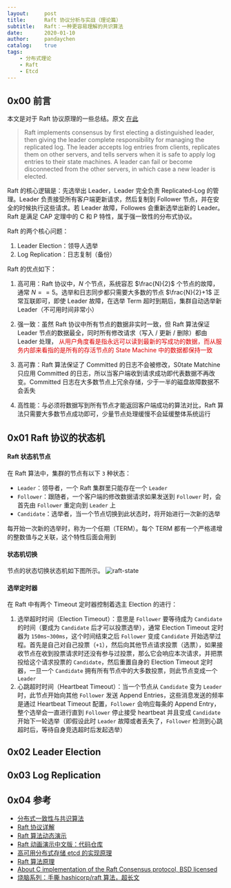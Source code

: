 ```yaml
---
layout:     post
title:      Raft 协议分析与实战（理论篇）
subtitle:   Raft：一种更容易理解的共识算法
date:       2020-01-10
author:     pandaychen
catalog:    true
tags:
    - 分布式理论
    - Raft
    - Etcd
---
```


##  0x00    前言
本文是对于 Raft 协议原理的一些总结。原文 [在此](https://raft.github.io/raft.pdf)

> Raft implements consensus by first electing a distinguished leader, then giving the leader complete responsibility for managing the replicated log. The leader accepts log entries from clients, replicates them on other servers, and tells servers when it is safe to apply log entries to their state machines. A leader can fail or become disconnected from the other servers, in which case a new leader is elected.

Raft 的核心逻辑是：先选举出 Leader，Leader 完全负责 Replicated-Log 的管理。Leader 负责接受所有客户端更新请求，然后复制到 Follower 节点，并在安全的时候执行这些请求。若 Leader 故障，Followes 会重新选举出新的 Leader。Raft 是满足 CAP 定理中的 C 和 P 特性，属于强一致性的分布式协议。

Raft 的两个核心问题：
1.  Leader Election：领导人选举
2.  Log Replication：日志复制（备份）

Raft 的优点如下：
1.  高可用：Raft 协议中，$N$ 个节点，系统容忍 $\frac{N}{2}$ 个节点的故障，通常 $N==5$。选举和日志同步都只需要大多数的节点 $\frac{N}{2}+1$ 正常互联即可，即使 Leader 故障，在选举 Term 超时到期后，集群自动选举新 Leader（不可用时间非常小）

2.  强一致：虽然 Raft 协议中所有节点的数据非实时一致，但 Raft 算法保证 Leader 节点的数据最全，同时所有修改请求（写入 / 更新 / 删除）都由 Leader 处理，<font color="#dd0000"> 从用户角度看是指永远可以读到最新的写成功的数据，而从服务内部来看指的是所有的存活节点的 State Machine 中的数据都保持一致 </font>
3.  高可靠：Raft 算法保证了 Committed 的日志不会被修改，S0tate Matchine 只应用 Committed 的日志，所以当客户端收到请求成功即代表数据不再改变。Committed 日志在大多数节点上冗余存储，少于一半的磁盘故障数据不会丢失

4.  高性能：与必须将数据写到所有节点才能返回客户端成功的算法对比，Raft 算法只需要大多数节点成功即可，少量节点处理缓慢不会延缓整体系统运行

##  0x01    Raft 协议的状态机

####    Raft 状态机节点

在 Raft 算法中，集群的节点有以下 `3` 种状态：
-   `Leader`：领导者，一个 Raft 集群里只能存在一个 `Leader`
-   `Follower`：跟随者，一个客户端的修改数据请求如果发送到 `Follower` 时，会首先由 `Follower` 重定向到 `Leader` 上
-   `Candidate`：选举者，当一个节点切换到此状态时，将开始进行一次新的选举

每开始一次新的选举时，称为一个任期（TERM）。每个 TERM 都有一个严格递增的整数值与之关联，这个特性后面会用到


####    状态机切换

节点的状态切换状态机如下图所示。
![raft-state](https://raw.githubusercontent.com/pandaychen/pandaychen.github.io/master/blog_img/raft/raft3.jpg)



####    选举定时器
在 Raft 中有两个 Timeout 定时器控制着选主 Election 的进行：
1.  选举超时时间（Election Timeout）：意思是 `Follower` 要等待成为 `Candidate` 的时间（要成为 `Candidate` 后才可以投票选举），通常 Election Timeout 定时器为 `150ms~300ms`，这个时间结束之后 `Follower` 变成 `Candidate` 开始选举过程。首先是自己对自己投票（`+1`），然后向其他节点请求投票（选票），如果接收节点在收到投票请求时还没有参与过投票，那么它会响应本次请求，并把票投给这个请求投票的 `Candidate`，然后重置自身的 Election Timeout 定时器，一旦一个 `Candidate` 拥有所有节点中的大多数投票，则此节点变成一个 `Leader`
2.  心跳超时时间（Heartbeat Timeout）：当一个节点从 `Candidate` 变为 `Leader` 时，此节点开始向其他 `Follower` 发送 Append Entries，这些消息发送的频率是通过 Heartbeat Timeout 配置，`Follower` 会响应每条的 Append Entry，整个选举会一直进行直到 `Follower` 停止接受 heartbeat 并且变成 `Candidate` 开始下一轮选举（即假设此时 `Leader` 故障或者丢失了，`Follower` 检测到心跳超时后，等待自身竞选超时后发起选举）

##  0x02    Leader Election

##  0x03    Log Replication

##  0x04    参考
-   [分布式一致性与共识算法](https://www.infoq.cn/article/urx2mw3funeb7bdstqxk)
-   [Raft 协议详解](https://zhuanlan.zhihu.com/p/27207160)
-   [Raft 算法动态演示](http://www.kailing.pub/raft/index.html)
-   [Raft 动画演示中文版：代码仓库](https://github.com/klboke/raft-animation)
-   [高可用分布式存储 etcd 的实现原理](https://draveness.me/etcd-introduction/)
-   [Raft 算法原理](https://www.codedump.info/post/20180921-raft/#%E9%9B%86%E7%BE%A4%E6%88%90%E5%91%98%E5%8F%98%E6%9B%B4)
-   [About C implementation of the Raft Consensus protocol, BSD licensed](https://github.com/willemt/raft)
-   [烧脑系列：手撕 hashicorp/raft 算法，超长文](https://mp.weixin.qq.com/s?__biz=MzAxMTA4Njc0OQ==&mid=2651442047&idx=4&sn=08af250a96ad311bc3edfe13636c73fa&chksm=80bb158db7cc9c9bee41780ef3b947eff1b91b0b0fb72037218977f58a07d3b11941ba1445e4&scene=178#rd)